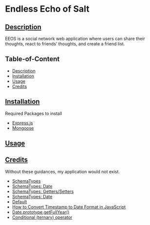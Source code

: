 # Endless Echo of Salt

## [Description](#table-of-content)

EEOS is a social network web application where users can share their thoughts, react to friends’ thoughts, and create a friend list.

## Table-of-Content
* [Description](#description)
* [Installation](#installation)
* [Usage](#usage)
* [Credits](#credits)


## [Installation](#table-of-content)
Required Packages to install
* [Express.js](https://www.npmjs.com/package/express)
* [Mongoose](https://www.npmjs.com/package/mongoose)

## [Usage](#table-of-content)

## [Credits](#table-of-content)
Without these guidances, my application would not exist.
* [SchemaTypes](https://mongoosejs.com/docs/schematypes.html)
* [SchemaTypes: Date](https://mongoosejs.com/docs/schematypes.html#dates)
* [SchemaTypes: Getters/Setters](https://mongoosejs.com/docs/tutorials/getters-setters.html)
* [SchemaTypes: Date](https://mongoosejs.com/docs/schematypes.html#dates)
* [Default](https://mongoosejs.com/docs/defaults.html)
* [How to Convert Timestamp to Date Format in JavaScript](https://linuxhint.com/convert-timestamp-to-date-format-javascript/)
* [Date.prototype.getFullYear()](https://developer.mozilla.org/en-US/docs/Web/JavaScript/Reference/Global_Objects/Date/getFullYear)
* [Conditional (ternary) operator](https://developer.mozilla.org/en-US/docs/Web/JavaScript/Reference/Operators/Conditional_operator)
